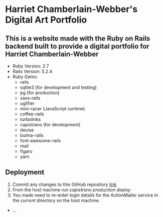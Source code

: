 # Harriet Chamberlain-Webber's Digital Art Portfolio

## This is a website made with the Ruby on Rails backend built to provide a digital portfolio for Harriet Chamberlain-Webber

 - Ruby Version: 2.7
 - Rails Version: 5.2.4
 - Ruby Gems: 
   + rails
   + sqlite3 (for development and testing)
   + pg (for production)
   + sass-rails
   + uglifier
   + mini-racer (JavaScript runtime)
   + coffee-rails
   + turbolinks
   + capistrano (for development)
   + devise
   + bulma-rails
   + font-awesome-rails
   + mail
   + figaro
   + yarn

## Deployment
  
  1. Commit any changes to this GitHub repository [link](<https://github.com/guyus15/art-website>)
  2. From the host machine run *capistrano* *production* *deploy*
  3. You made need to re-enter login details for the ActionMailer service in the *current* directory on the host machine.

* ...
